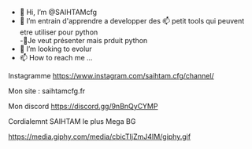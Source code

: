 - 👋 Hi, I’m @SAIHTAMcfg
- 👀 I’m  entrain d'apprendre a developper des 
  📫 petit tools qui peuvent etre utiliser pour python  
-🌱Je veut présenter mais prduit python
- 💞️ I’m looking to  evolur 
- 📫 How to reach me ...

Instagramme  https://www.instagram.com/saihtam.cfg/channel/

Mon site : saihtamcfg.fr

Mon discord  https://discord.gg/9nBnQyCYMP

<!---
SAIHTAMcfg/SAIHTAMcfg is a ✨ special ✨ repository because its `README.md` (this file) appears on your GitHub profile.
You can click the Preview link to take a look at your changes.
--->

Cordialemnt  SAIHTAM le plus Mega BG  


https://media.giphy.com/media/cbicTIjZmJ4IM/giphy.gif
